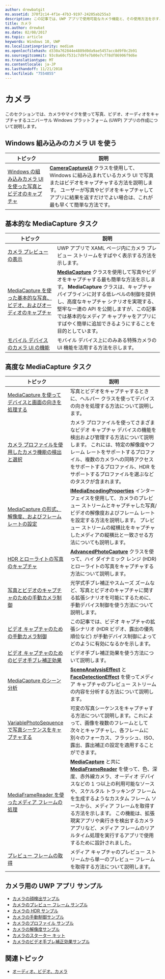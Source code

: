 ```yaml
---
author: drewbatgit
ms.assetid: 370f2c14-4f1e-47b3-9197-24205ab255a3
description: この記事では、UWP アプリで使用可能なカメラ機能と、その使用方法を示すハウツー記事へのリンクを示します。
title: カメラ
ms.author: drewbat
ms.date: 02/08/2017
ms.topic: article
keywords: Windows 10, UWP
ms.localizationpriority: medium
ms.openlocfilehash: d330a762844e4889d0da9ae5457acc8d9f0c2b91
ms.sourcegitcommit: 93c0a60cf531c7d9fe7b00e7cf78df86906f9d6e
ms.translationtype: MT
ms.contentlocale: ja-JP
ms.lasthandoff: 11/21/2018
ms.locfileid: "7554855"
---
```

# <a name="camera"></a>カメラ

このセクションでは、カメラやマイクを使って写真、ビデオ、オーディオをキャプチャするユニバーサル Windows プラットフォーム (UWP) アプリの作成について説明します。

## <a name="use-the-windows-built-in-camera-ui"></a>Windows 組み込みのカメラ UI を使う

| トピック | 説明 |
|---------------------------------------------------------------------------------------------------|------------------------------------------------------------------------------------------------------------------------------------------------------------------------------------------------------------------------------------------------------------------------------------------------|
| [Windows の組み込みカメラ UI を使った写真とビデオのキャプチャ](capture-photos-and-video-with-cameracaptureui.md) | [**CameraCaptureUI**](https://msdn.microsoft.com/library/windows/apps/Windows.Media.Capture.CameraCaptureUI) クラスを使用して、Windows に組み込まれているカメラ UI で写真またはビデオをキャプチャする方法を説明します。 ユーザーが写真やビデオをキャプチャしてアプリに結果を返すだけでよい場合は、これが最も早くて簡単な方法です。  |

## <a name="basic-mediacapture-tasks"></a>基本的な MediaCapture タスク

| トピック | 説明 |
|---------------------------------------------------------------------------------------------------|------------------------------------------------------------------------------------------------------------------------------------------------------------------------------------------------------------------------------------------------------------------------------------------------|
| [カメラ プレビューの表示](simple-camera-preview-access.md) | UWP アプリで XAML ページ内にカメラ プレビュー ストリームをすばやく表示する方法を示します。 |
| [MediaCapture を使った基本的な写真、ビデオ、およびオーディオのキャプチャ](basic-photo-video-and-audio-capture-with-MediaCapture.md) | [**MediaCapture**](https://msdn.microsoft.com/library/windows/apps/Windows.Media.Capture.MediaCapture) クラスを使用して写真やビデオをキャプチャする最も簡単な方法を示します。 **MediaCapture** クラスは、キャプチャ パイプラインに対する低レベルの制御を提供し、高度なキャプチャ シナリオを実現する、堅牢な一連の API を公開しますが、この記事では基本的なメディア キャプチャをアプリにすばやく簡単に追加できるようにすることを目的としています。 |
| [モバイル デバイスのカメラ UI の機能](camera-ui-features-for-mobile-devices.md) | モバイル デバイス上にのみある特殊カメラの UI 機能を活用する方法を示します。  |
                                                                                                               
## <a name="advanced-mediacapture-tasks"></a>高度な MediaCapture タスク   
                                                                                                               
| トピック                                                                                             | 説明                                                                                                                                                                                                                                                                                    |
|---------------------------------------------------------------------------------------------------|------------------------------------------------------------------------------------------------------------------------------------------------------------------------------------------------------------------------------------------------------------------------------------------------|
| [MediaCapture を使ってデバイスと画面の向きを処理する](handle-device-orientation-with-mediacapture.md) | 写真とビデオをキャプチャするときに、ヘルパー クラスを使ってデバイスの向きを処理する方法について説明します。 | 
| [カメラ プロファイルを使用したカメラ機能の検出と選択](camera-profiles.md) | カメラ プロファイルを使ってさまざまなビデオ キャプチャ デバイスの機能を検出および管理する方法について説明します。 これには、特定の解像度やフレーム レートをサポートするプロファイル、複数のカメラへの同時アクセスをサポートするプロファイル、HDR をサポートするプロファイルを選ぶなどのタスクが含まれます。 |
| [MediaCapture の形式、解像度、およびフレーム レートの設定](set-media-encoding-properties.md) | [**IMediaEncodingProperties**](https://msdn.microsoft.com/library/windows/apps/hh701011) インターフェイスを使用して、カメラのプレビュー ストリームとキャプチャした写真/ビデオの解像度およびフレーム レートを設定する方法を説明します。 プレビュー ストリームの縦横比をキャプチャしたメディアの縦横比と一致させる方法についても説明します。 |
| [HDR とローライトの写真のキャプチャ](high-dynamic-range-hdr-photo-capture.md) | [**AdvancedPhotoCapture**](https://msdn.microsoft.com/library/windows/apps/Windows.Media.Capture.AdvancedPhotoCapture) クラスを使って、ハイ ダイナミック レンジ (HDR) とローライトの写真をキャプチャする方法について説明します。 |
| [写真とビデオのキャプチャのための手動カメラ制御](capture-device-controls-for-photo-and-video-capture.md) | 光学式手ブレ補正やスムーズ ズームなど、写真とビデオのキャプチャに関する拡張シナリオを可能にするために、手動デバイス制御を使う方法について説明します。 |
| [ビデオ キャプチャのための手動カメラ制御](capture-device-controls-for-video-capture.md) | この記事では、ビデオ キャプチャの拡張シナリオ (HDR ビデオ、露出の優先順位など) が手動デバイス制御によってどのように有効になるかを示します。  |
| [ビデオ キャプチャのためのビデオ手ブレ補正効果](effects-for-video-capture.md) | ビデオ手ブレ補正効果を使う方法について説明します。  |
| [MediaCapture のシーン分析](scene-analysis-for-media-capture.md) | [**SceneAnalysisEffect**](https://msdn.microsoft.com/library/windows/apps/Windows.Media.Core.SceneAnalysisEffect) と [**FaceDetectionEffect**](https://msdn.microsoft.com/library/windows/apps/Windows.Media.Core.FaceDetectionEffect) を使ってメディア キャプチャのプレビュー ストリームの内容を分析する方法について説明します。  |
| [VariablePhotoSequence で写真シーケンスをキャプチャする](variable-photo-sequence.md) | 可変の写真シーケンスをキャプチャする方法について説明します。これによって、画像を複数のフレームとして次々とキャプチャし、各フレームに別々のフォーカス、フラッシュ、ISO、露出、露出補正の設定を適用することができます。  |
| [MediaFrameReader を使ったメディア フレームの処理](process-media-frames-with-mediaframereader.md) | [**MediaCapture**](https://msdn.microsoft.com/library/windows/apps/Windows.Media.Capture.MediaCapture) と共に [**MediaFrameReader**](https://msdn.microsoft.com/library/windows/apps/Windows.Media.Capture.Frames.MediaFrameReader) を使って、色、深度、赤外線カメラ、オーディオ デバイスなどの 1 つ以上の利用可能なソースや、スケルタル トラッキング フレームを生成するようなカスタム フレーム ソースから、メディア フレームを取得する方法を示します。 この機能は、拡張現実アプリや奥行きを検出するカメラ アプリなど、メディア フレームのリアルタイム処理を実行するアプリで使用するために設計されました。  |
| [プレビュー フレームの取得](get-a-preview-frame.md) | メディア キャプチャのプレビュー ストリームから単一のプレビュー フレームを取得する方法について説明します。  |                                                                                                   


## <a name="uwp-app-samples-for-camera"></a>カメラ用の UWP アプリ サンプル

* [カメラの顔検出サンプル](http://go.microsoft.com/fwlink/p/?LinkID=619486&clcid=0x409)
* [カメラのプレビュー フレーム サンプル](http://go.microsoft.com/fwlink/p/?LinkID=620516&clcid=0x409)
* [カメラの HDR サンプル](http://go.microsoft.com/fwlink/p/?LinkID=620517&clcid=0x409)
* [カメラの手動制御サンプル](http://go.microsoft.com/fwlink/p/?LinkID=627611&clcid=0x409)
* [カメラのプロファイル サンプル](http://go.microsoft.com/fwlink/p/?LinkID=620518&clcid=0x409)
* [カメラの解像度サンプル](http://go.microsoft.com/fwlink/p/?LinkID=624252&clcid=0x409)
* [カメラのスターター キット](http://go.microsoft.com/fwlink/p/?LinkID=619479&clcid=0x409)
* [カメラのビデオ手ブレ補正効果サンプル](http://go.microsoft.com/fwlink/p/?LinkID=620519&clcid=0x409)

## <a name="related-topics"></a>関連トピック

* [オーディオ、ビデオ、カメラ](index.md)
 

 




